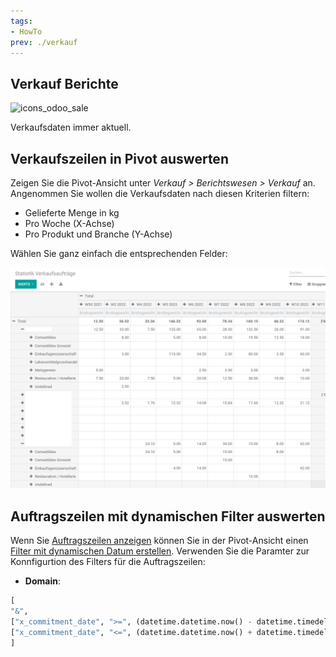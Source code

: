 ```yaml
---
tags:
- HowTo
prev: ./verkauf
---
```

## Verkauf Berichte
![icons_odoo_sale](assets/icons_odoo_sale.png)

Verkaufsdaten immer aktuell.

## Verkaufszeilen in Pivot auswerten

Zeigen Sie die Pivot-Ansicht unter *Verkauf > Berichtswesen > Verkauf* an. Angenommen Sie wollen die Verkaufsdaten nach diesen Kriterien filtern:

* Gelieferte Menge in kg  
* Pro Woche (X-Achse)  
* Pro Produkt und Branche (Y-Achse)

Wählen Sie ganz einfach die entsprechenden Felder:

![](assets/Verkauf%20Berichte%20Verkaufszeilen.png)

## Auftragszeilen mit dynamischen Filter auswerten

Wenn Sie [Auftragszeilen anzeigen](Verkauf.md#Auftragszeilen%20anzeigen) können Sie in der Pivot-Ansicht einen [Filter mit dynamischen Datum erstellen](Entwicklung.md#Filter%20mit%20dynamischen%20Datum%20erstellen). Verwenden Sie die Paramter zur Konnfigurtion des Filters für die Auftragszeilen:

* **Domain**: 

```python
[
"&",
["x_commitment_date", ">=", (datetime.datetime.now() - datetime.timedelta(weeks=2)).strftime('%Y-%m-%d')],
["x_commitment_date", "<=", (datetime.datetime.now() + datetime.timedelta(weeks=2)).strftime('%Y-%m-%d')]
]
```